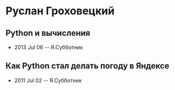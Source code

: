 # Руслан Гроховецкий

## Python и вычисления
- 2013 Jul 06 -- Я.Субботник    
## Как Python стал делать погоду в Яндексе
- 2011 Jul 02 -- Я.Субботник    
